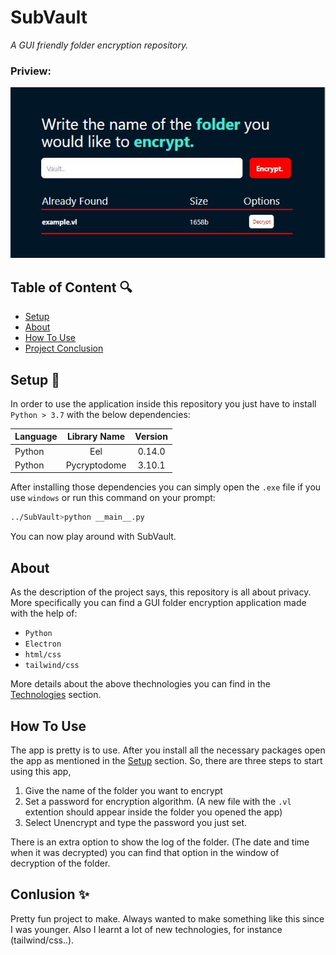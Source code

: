 # SubVault

*A GUI friendly folder encryption repository.*

### Priview:

![preview](https://github.com/alexandros44/SubVault/blob/main/preview.jpg)

## Table of Content 🔍

- [Setup](#setup)
- [About](#about)
- [How To Use](#how-to-use)
- [Project Conclusion](#conlusion)

## Setup 🔨

In order to use the application inside this repository you just have to install `Python > 3.7` with the below dependencies:

| Language      | Library Name  | Version                   |
| ------------- |:-------------:|:-------------------------:|
| Python        | Eel           | 0.14.0                    |
| Python        | Pycryptodome  | 3.10.1                    |

After installing those dependencies you can simply open the `.exe` file if you use `windows` or run this command on your prompt:

```bash
../SubVault>python __main__.py
```

You can now play around with SubVault.

## About 

As the description of the project says, this repository is all about privacy. More specifically you can find a GUI folder encryption application made with the help of:
- `Python`
- `Electron`
- `html/css`
- `tailwind/css`

More details about the above thechnologies you can find in the [Technologies](#technologies) section.

## How To Use

The app is pretty is to use. After you install all the necessary packages open the app as mentioned in the [Setup](#setup) section.
So, there are three steps to start using this app,

1. Give the name of the folder you want to encrypt
2. Set a password for encryption algorithm. (A new file with the `.vl` extention should appear inside the folder you opened the app)
3. Select Unencrypt and type the password you just set.

There is an extra option to show the log of the folder. (The date and time when it was decrypted) you can find that option in the window of decryption of the folder.

## Conlusion ✨

Pretty fun project to make. Always wanted to make something like this since I was younger. Also I learnt a lot of new technologies, for instance (tailwind/css..).
